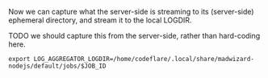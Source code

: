 
Now we can capture what the server-side is streaming to its
(server-side) ephemeral directory, and stream it to the local LOGDIR.

TODO we should capture this from the server-side, rather than hard-coding here.
```shell
export LOG_AGGREGATOR_LOGDIR=/home/codeflare/.local/share/madwizard-nodejs/default/jobs/$JOB_ID
```

